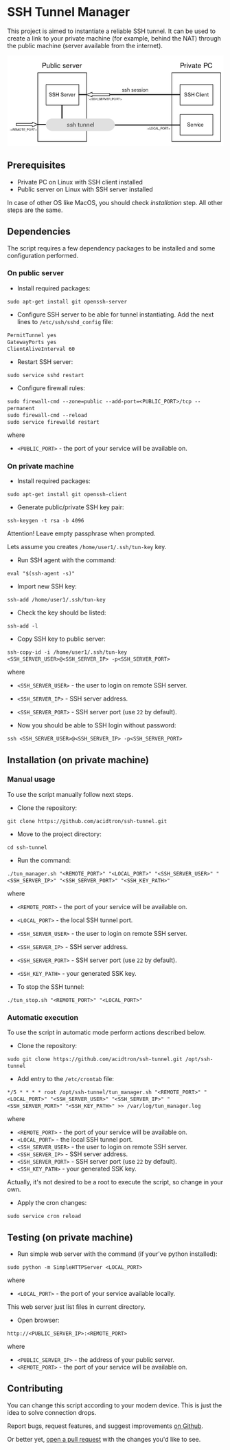 # SSH Tunnel Manager

This project is aimed to instantiate a reliable SSH tunnel.
It can be used to create a link to your private machine (for example, behind the NAT)
through the public machine (server available from the internet).

![ssh tunnel](docs/ssh-tunnel.png)

## Prerequisites

- Private PC on Linux with SSH client installed
- Public server on Linux with SSH server installed

In case of other OS like MacOS, you should check _installation_ step. All other steps are the same.

## Dependencies

The script requires a few dependency packages to be installed and some configuration performed.

### On public server

- Install required packages:
```
sudo apt-get install git openssh-server
```

- Configure SSH server to be able for tunnel instantiating. Add the next lines to `/etc/ssh/sshd_config` file:
```
PermitTunnel yes
GatewayPorts yes
ClientAliveInterval 60
```

- Restart SSH server:
```
sudo service sshd restart
```

- Configure firewall rules:
```
sudo firewall-cmd --zone=public --add-port=<PUBLIC_PORT>/tcp --permanent
sudo firewall-cmd --reload
sudo service firewalld restart
```
where
  - `<PUBLIC_PORT>` - the port of your service will be available on.


### On private machine

- Install required packages:
```
sudo apt-get install git openssh-client
```

- Generate public/private SSH key pair:
```
ssh-keygen -t rsa -b 4096
```
Attention! Leave empty passphrase when prompted.

Lets assume you creates `/home/user1/.ssh/tun-key` key.

- Run SSH agent with the command:
```
eval "$(ssh-agent -s)"
```

- Import new SSH key:
```
ssh-add /home/user1/.ssh/tun-key
```

- Check the key should be listed:
```
ssh-add -l
```

- Copy SSH key to public server:
```
ssh-copy-id -i /home/user1/.ssh/tun-key <SSH_SERVER_USER>@<SSH_SERVER_IP> -p<SSH_SERVER_PORT>
```
where
  - `<SSH_SERVER_USER>` - the user to login on remote SSH server.
  - `<SSH_SERVER_IP>` - SSH server address.
  - `<SSH_SERVER_PORT>` - SSH server port (use `22` by default).


- Now you should be able to SSH login without password:
```
ssh <SSH_SERVER_USER>@<SSH_SERVER_IP> -p<SSH_SERVER_PORT>
```

## Installation (on private machine)

### Manual usage

To use the script manually follow next steps.

- Clone the repository:
```
git clone https://github.com/acidtron/ssh-tunnel.git
```

- Move to the project directory:
```
cd ssh-tunnel
```

- Run the command:
```
./tun_manager.sh "<REMOTE_PORT>" "<LOCAL_PORT>" "<SSH_SERVER_USER>" "<SSH_SERVER_IP>" "<SSH_SERVER_PORT>" "<SSH_KEY_PATH>"
```
where
  - `<REMOTE_PORT>` - the port of your service will be available on.
  - `<LOCAL_PORT>` - the local SSH tunnel port.
  - `<SSH_SERVER_USER>` - the user to login on remote SSH server.
  - `<SSH_SERVER_IP>` - SSH server address.
  - `<SSH_SERVER_PORT>` - SSH server port (use `22` by default).
  - `<SSH_KEY_PATH>` - your generated SSK key.


- To stop the SSH tunnel:
```
./tun_stop.sh "<REMOTE_PORT>" "<LOCAL_PORT>"
```

### Automatic execution
To use the script in automatic mode perform actions described below.
- Clone the repository:
```
sudo git clone https://github.com/acidtron/ssh-tunnel.git /opt/ssh-tunnel
```
- Add entry to the `/etc/crontab` file:
```
*/5 * * * * root /opt/ssh-tunnel/tun_manager.sh "<REMOTE_PORT>" "<LOCAL_PORT>" "<SSH_SERVER_USER>" "<SSH_SERVER_IP>" "<SSH_SERVER_PORT>" "<SSH_KEY_PATH>" >> /var/log/tun_manager.log
```
where
  - `<REMOTE_PORT>` - the port of your service will be available on.
  - `<LOCAL_PORT>` - the local SSH tunnel port.
  - `<SSH_SERVER_USER>` - the user to login on remote SSH server.
  - `<SSH_SERVER_IP>` - SSH server address.
  - `<SSH_SERVER_PORT>` - SSH server port (use `22` by default).
  - `<SSH_KEY_PATH>` - your generated SSK key.

Actually, it's not desired to be a root to execute the script, so change in your own.

- Apply the cron changes:
```
sudo service cron reload
```

## Testing (on private machine)

- Run simple web server with the command (if your've python installed):
```
sudo python -m SimpleHTTPServer <LOCAL_PORT>
```
where
  - `<LOCAL_PORT>` - the port of your service available locally.

This web server just list files in current directory.

- Open browser:
```
http://<PUBLIC_SERVER_IP>:<REMOTE_PORT>
```
where
  - `<PUBLIC_SERVER_IP>` - the address of your public server.
  - `<REMOTE_PORT>` - the port of your service will be available on.


## Contributing
You can change this script according to your modem device. This is just the idea to solve connection drops.

Report bugs, request features, and suggest improvements [on Github](https://github.com/acidtron/ssh-tunnel/issues).

Or better yet, [open a pull request](https://github.com/acidtron/ssh-tunnel/compare) with the changes you'd like to see.
